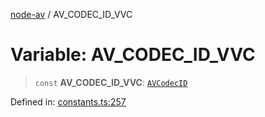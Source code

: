 [node-av](../globals.md) / AV\_CODEC\_ID\_VVC

# Variable: AV\_CODEC\_ID\_VVC

> `const` **AV\_CODEC\_ID\_VVC**: [`AVCodecID`](../type-aliases/AVCodecID.md)

Defined in: [constants.ts:257](https://github.com/seydx/av/blob/f8631fc881b394300b1479f511d55cf1c370a87f/src/constants/constants.ts#L257)

